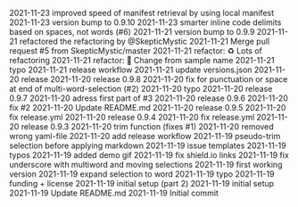 2021-11-23	improved speed of manifest retrieval by using local manifest
2021-11-23	version bump to 0.9.10
2021-11-23	smarter inline code delimits based on spaces, not words (#6)
2021-11-21	version bump to 0.9.9
2021-11-21	refactored the refactoring by @SkepticMystic
2021-11-21	Merge pull request #5 from SkepticMystic/master
2021-11-21	refactor: :recycle: Lots of refactoring
2021-11-21	refactor: :truck: Change from sample name
2021-11-21	typo
2021-11-21	release workflow
2021-11-21	update versions.json
2021-11-20	release
2021-11-20	release 0.9.8
2021-11-20	fix for punctuation or space at end of multi-word-selection (#2)
2021-11-20	typo
2021-11-20	release 0.9.7
2021-11-20	adress first part of #3
2021-11-20	release 0.9.6
2021-11-20	fix #2
2021-11-20	Update README.md
2021-11-20	release 0.9.5
2021-11-20	fix release.yml
2021-11-20	release 0.9.4
2021-11-20	fix release.yml
2021-11-20	release 0.9.3
2021-11-20	trim function (fixes #1)
2021-11-20	removed wrong yaml-file
2021-11-20	add release workflow
2021-11-19	pseudo-trim selection before applying markdown
2021-11-19	issue templates
2021-11-19	typos
2021-11-19	added demo gif
2021-11-19	fix shield.io links
2021-11-19	fix underscore with multiword and moving selections
2021-11-19	first working version
2021-11-19	expand selection to word
2021-11-19	typo
2021-11-19	funding + license
2021-11-19	initial setup (part 2)
2021-11-19	initial setup
2021-11-19	Update README.md
2021-11-19	Initial commit